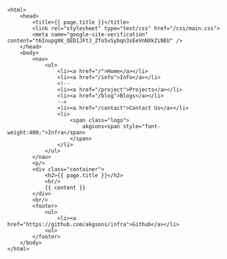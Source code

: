 <!DOCTYPE html>
	<html>
		<head>
			<title>{{ page.title }}</title>
			<link rel="stylesheet" type="text/css" href="/css/main.css">
			<meta name="google-site-verification" content="t6InupgXK_QED1JFtJ_Zfo5vSybqn3sEeVnNXkZiNEU" />
		</head>
		<body>
			<nav>
	    		<ul>					
	        		<li><a href="/">Home</a></li>
					<li><a href="/info">Info</a></li>
					<!--
					<li><a href="/project">Projects</a></li>
					<li><a href="/blog">Blogs</a></li>
					-->	
		        	<li><a href="/contact">Contact Us</a></li>
					<li>
						<span class="logo">
							akgsons<span style="font-weight:400;">Infra</span>
						</span>
					</li>					
	    		</ul>
			</nav>
			<p/>
			<div class="container">		
				<h2>{{ page.title }}</h2>	
				<hr/>											
				{{ content }}						
			</div>
			<br/>
			<footer>
				<ul>
					<li><a href="https://github.com/akgsons/infra">Github</a></li>
				<ul>
			</footer>
		</body>
	</html>
